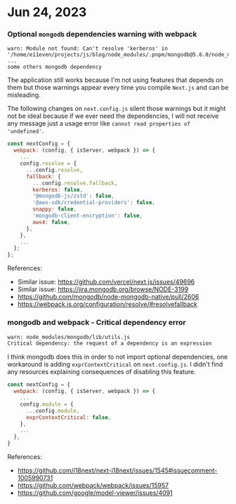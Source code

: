 # Jun 24, 2023

### Optional `mongodb` dependencies warning with webpack

```
warn: Module not found: Can't resolve 'kerberos' in '/home/e11even/projects/js/blog/node_modules/.pnpm/mongodb@5.6.0/node_modules/mongodb/lib'
...
some others mongodb dependency
```

The application still works because I'm not using features that depends on them but those warnings appear every time you compile `Next.js` and can be misleading.

The following changes on `next.config.js` silent those warnings but it might not be ideal because if we ever need the dependencies, I will not receive any message just a usage error like `cannot read properties of 'undefined'`.

```js
const nextConfig = {
  webpack: (config, { isServer, webpack }) => {
    ...
    config.resolve = {
      ...config.resolve,
      fallback: {
        ...config.resolve.fallback,
        kerberos: false,
        '@mongodb-js/zstd': false,
        '@aws-sdk/credential-providers': false,
        snappy: false,
        'mongodb-client-encryption': false,
        aws4: false,
      },
    },
    ...
  };
};
```

References:

- Similar issue: https://github.com/vercel/next.js/issues/49696
- Similar issue: https://jira.mongodb.org/browse/NODE-3199
- https://github.com/mongodb/node-mongodb-native/pull/2606
- https://webpack.js.org/configuration/resolve/#resolvefallback

### mongodb and webpack - Critical dependency error

```bash
warn: node_modules/mongodb/lib/utils.js
Critical dependency: the request of a dependency is an expression
```

I think mongodb does this in order to not import optional dependencies, one workaround is adding `exprContextCritical` on `next.config.js`.
I didn't find any resources explaining consequences of disabling this feature.

```js
const nextConfig = {
  webpack: (config, { isServer, webpack }) => {
    ...
    config.module = {
      ...config.module,
      exprContextCritical: false,
    },
    ...
  },
}
```

References:

- https://github.com/i18next/next-i18next/issues/1545#issuecomment-1005990731
- https://github.com/webpack/webpack/issues/15957
- https://github.com/google/model-viewer/issues/4091
